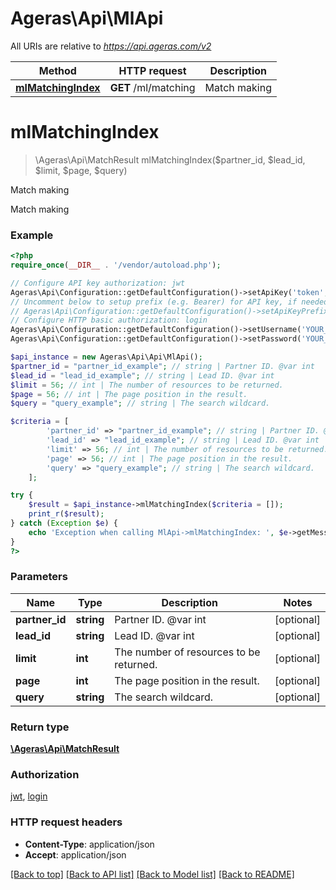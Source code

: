 # Ageras\Api\MlApi

All URIs are relative to *https://api.ageras.com/v2*

Method | HTTP request | Description
------------- | ------------- | -------------
[**mlMatchingIndex**](MlApi.md#mlMatchingIndex) | **GET** /ml/matching | Match making


# **mlMatchingIndex**
> \Ageras\Api\MatchResult mlMatchingIndex($partner_id, $lead_id, $limit, $page, $query)

Match making

Match making

### Example
```php
<?php
require_once(__DIR__ . '/vendor/autoload.php');

// Configure API key authorization: jwt
Ageras\Api\Configuration::getDefaultConfiguration()->setApiKey('token', 'YOUR_API_KEY');
// Uncomment below to setup prefix (e.g. Bearer) for API key, if needed
// Ageras\Api\Configuration::getDefaultConfiguration()->setApiKeyPrefix('token', 'Bearer');
// Configure HTTP basic authorization: login
Ageras\Api\Configuration::getDefaultConfiguration()->setUsername('YOUR_USERNAME');
Ageras\Api\Configuration::getDefaultConfiguration()->setPassword('YOUR_PASSWORD');

$api_instance = new Ageras\Api\Api\MlApi();
$partner_id = "partner_id_example"; // string | Partner ID. @var int
$lead_id = "lead_id_example"; // string | Lead ID. @var int
$limit = 56; // int | The number of resources to be returned.
$page = 56; // int | The page position in the result.
$query = "query_example"; // string | The search wildcard.

$criteria = [
        'partner_id' => "partner_id_example"; // string | Partner ID. @var int
        'lead_id' => "lead_id_example"; // string | Lead ID. @var int
        'limit' => 56; // int | The number of resources to be returned.
        'page' => 56; // int | The page position in the result.
        'query' => "query_example"; // string | The search wildcard.
    ];

try {
    $result = $api_instance->mlMatchingIndex($criteria = []);
    print_r($result);
} catch (Exception $e) {
    echo 'Exception when calling MlApi->mlMatchingIndex: ', $e->getMessage(), PHP_EOL;
}
?>
```

### Parameters

Name | Type | Description  | Notes
------------- | ------------- | ------------- | -------------
 **partner_id** | **string**| Partner ID. @var int | [optional]
 **lead_id** | **string**| Lead ID. @var int | [optional]
 **limit** | **int**| The number of resources to be returned. | [optional]
 **page** | **int**| The page position in the result. | [optional]
 **query** | **string**| The search wildcard. | [optional]

### Return type

[**\Ageras\Api\MatchResult**](../Model/MatchResult.md)

### Authorization

[jwt](../../README.md#jwt), [login](../../README.md#login)

### HTTP request headers

 - **Content-Type**: application/json
 - **Accept**: application/json

[[Back to top]](#) [[Back to API list]](../../README.md#documentation-for-api-endpoints) [[Back to Model list]](../../README.md#documentation-for-models) [[Back to README]](../../README.md)

